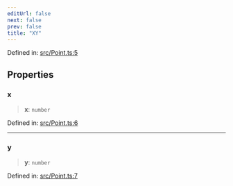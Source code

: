 ```yaml
---
editUrl: false
next: false
prev: false
title: "XY"
---
```


Defined in: [src/Point.ts:5](https://github.com/fabricjs/fabric.js/blob/9a792f4b7b8031f02ec7ea4ce8c99f810e45cfec/src/Point.ts#L5)

## Properties

### x

> **x**: `number`

Defined in: [src/Point.ts:6](https://github.com/fabricjs/fabric.js/blob/9a792f4b7b8031f02ec7ea4ce8c99f810e45cfec/src/Point.ts#L6)

***

### y

> **y**: `number`

Defined in: [src/Point.ts:7](https://github.com/fabricjs/fabric.js/blob/9a792f4b7b8031f02ec7ea4ce8c99f810e45cfec/src/Point.ts#L7)
